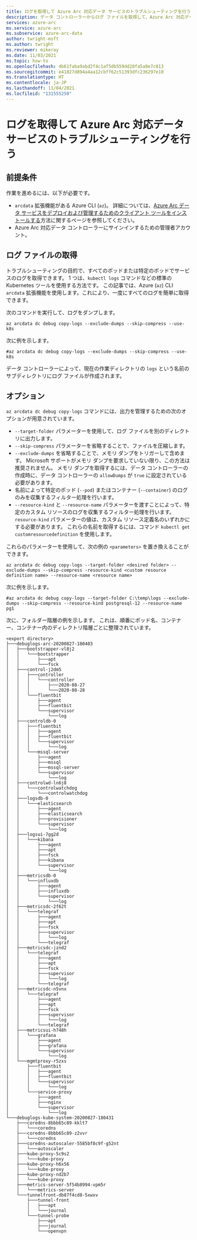 ```yaml
---
title: ログを取得して Azure Arc 対応データ サービスのトラブルシューティングを行う
description: データ コントローラーからログ ファイルを取得して、Azure Arc 対応データ サービスのトラブルシューティングを行う方法について説明します。
services: azure-arc
ms.service: azure-arc
ms.subservice: azure-arc-data
author: twright-msft
ms.author: twright
ms.reviewer: mikeray
ms.date: 11/03/2021
ms.topic: how-to
ms.openlocfilehash: 4b61faba9abd2f4c1af5db559dd28fa5a8e7c013
ms.sourcegitcommit: e41827d894a4aa12cbff62c51393dfc236297e10
ms.translationtype: HT
ms.contentlocale: ja-JP
ms.lasthandoff: 11/04/2021
ms.locfileid: "131555250"
---
```

# <a name="get-logs-to-troubleshoot-azure-arc-enabled-data-services"></a>ログを取得して Azure Arc 対応データ サービスのトラブルシューティングを行う


## <a name="prerequisites"></a>前提条件

作業を進めるには、以下が必要です。

* `arcdata` 拡張機能がある Azure CLI (`az`)。 詳細については、[Azure Arc データ サービスをデプロイおよび管理するためのクライアント ツールをインストールする](./install-client-tools.md)方法に関するページを参照してください。
* Azure Arc 対応データ コントローラーにサインインするための管理者アカウント。

## <a name="get-log-files"></a>ログ ファイルの取得

トラブルシューティングの目的で、すべてのポッドまたは特定のポッドでサービスのログを取得できます。 1 つは、`kubectl logs` コマンドなどの標準の Kubernetes ツールを使用する方法です。 この記事では、Azure (`az`) CLI `arcdata` 拡張機能を使用します。これにより、一度にすべてのログを簡単に取得できます。

次のコマンドを実行して、ログをダンプします。

   ```azurecli
   az arcdata dc debug copy-logs --exclude-dumps --skip-compress --use-k8s
   ```

   次に例を示します。

   ```azurecli
   #az arcdata dc debug copy-logs --exclude-dumps --skip-compress --use-k8s
   ```

データ コントローラーによって、現在の作業ディレクトリの `logs` という名前のサブディレクトリにログ ファイルが作成されます。 

## <a name="options"></a>オプション

`az arcdata dc debug copy-logs` コマンドには、出力を管理するための次のオプションが用意されています。

* `--target-folder` パラメーターを使用して、ログ ファイルを別のディレクトリに出力します。
* `--skip-compress` パラメーターを省略することで、ファイルを圧縮します。
* `--exclude-dumps` を省略することで、メモリ ダンプをトリガーして含めます。 Microsoft サポートがメモリ ダンプを要求していない限り、この方法は推奨されません。 メモリ ダンプを取得するには、データ コントローラーの作成時に、データ コントローラーの `allowDumps` が `true` に設定されている必要があります。
* 名前によって特定のポッド (`--pod`) またはコンテナー (`--container`) のログのみを収集するフィルター処理を行います。
* `--resource-kind` と `--resource-name` パラメーターを渡すことによって、特定のカスタム リソースのログを収集するフィルター処理を行います。 `resource-kind` パラメーターの値は、カスタム リソース定義名のいずれかにする必要があります。 これらの名前を取得するには、コマンド `kubectl get customresourcedefinition` を使用します。

これらのパラメーターを使用して、次の例の `<parameters>` を置き換えることができます。 

```azurecli
az arcdata dc debug copy-logs --target-folder <desired folder> --exclude-dumps --skip-compress -resource-kind <custom resource definition name> --resource-name <resource name>
```

次に例を示します。

```console
#az arcdata dc debug copy-logs --target-folder C:\temp\logs --exclude-dumps --skip-compress --resource-kind postgresql-12 --resource-name pg1 
```

次に、フォルダー階層の例を示します。 これは、順番にポッド名、コンテナー、コンテナー内のディレクトリ階層ごとに整理されています。

```output
<export directory>
├───debuglogs-arc-20200827-180403
│   ├───bootstrapper-vl8j2
│   │   └───bootstrapper
│   │       ├───apt
│   │       └───fsck
│   ├───control-j2dm5
│   │   ├───controller
│   │   │   └───controller
│   │   │       ├───2020-08-27
│   │   │       └───2020-08-28
│   │   └───fluentbit
│   │       ├───agent
│   │       ├───fluentbit
│   │       └───supervisor
│   │           └───log
│   ├───controldb-0
│   │   ├───fluentbit
│   │   │   ├───agent
│   │   │   ├───fluentbit
│   │   │   └───supervisor
│   │   │       └───log
│   │   └───mssql-server
│   │       ├───agent
│   │       ├───mssql
│   │       ├───mssql-server
│   │       └───supervisor
│   │           └───log
│   ├───controlwd-ln6j8
│   │   └───controlwatchdog
│   │       └───controlwatchdog
│   ├───logsdb-0
│   │   └───elasticsearch
│   │       ├───agent
│   │       ├───elasticsearch
│   │       ├───provisioner
│   │       └───supervisor
│   │           └───log
│   ├───logsui-7gg2d
│   │   └───kibana
│   │       ├───agent
│   │       ├───apt
│   │       ├───fsck
│   │       ├───kibana
│   │       └───supervisor
│   │           └───log
│   ├───metricsdb-0
│   │   └───influxdb
│   │       ├───agent
│   │       ├───influxdb
│   │       └───supervisor
│   │           └───log
│   ├───metricsdc-2f62t
│   │   └───telegraf
│   │       ├───agent
│   │       ├───apt
│   │       ├───fsck
│   │       ├───supervisor
│   │       │   └───log
│   │       └───telegraf
│   ├───metricsdc-jznd2
│   │   └───telegraf
│   │       ├───agent
│   │       ├───apt
│   │       ├───fsck
│   │       ├───supervisor
│   │       │   └───log
│   │       └───telegraf
│   ├───metricsdc-n5vnx
│   │   └───telegraf
│   │       ├───agent
│   │       ├───apt
│   │       ├───fsck
│   │       ├───supervisor
│   │       │   └───log
│   │       └───telegraf
│   ├───metricsui-h748h
│   │   └───grafana
│   │       ├───agent
│   │       ├───grafana
│   │       └───supervisor
│   │           └───log
│   └───mgmtproxy-r5zxs
│       ├───fluentbit
│       │   ├───agent
│       │   ├───fluentbit
│       │   └───supervisor
│       │       └───log
│       └───service-proxy
│           ├───agent
│           ├───nginx
│           └───supervisor
│               └───log
└───debuglogs-kube-system-20200827-180431
    ├───coredns-8bbb65c89-kklt7
    │   └───coredns
    ├───coredns-8bbb65c89-z2vvr
    │   └───coredns
    ├───coredns-autoscaler-5585bf8c9f-g52nt
    │   └───autoscaler
    ├───kube-proxy-5c9s2
    │   └───kube-proxy
    ├───kube-proxy-h6x56
    │   └───kube-proxy
    ├───kube-proxy-nd2b7
    │   └───kube-proxy
    ├───metrics-server-5f54b8994-vpm5r
    │   └───metrics-server
    └───tunnelfront-db87f4cd8-5xwxv
        ├───tunnel-front
        │   ├───apt
        │   └───journal
        └───tunnel-probe
            ├───apt
            ├───journal
            └───openvpn
```
